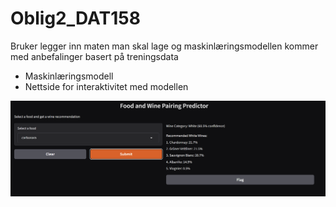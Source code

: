 # Oblig2_DAT158

Bruker legger inn maten man skal lage og maskinlæringsmodellen kommer med anbefalinger basert på treningsdata

- Maskinlæringsmodell 
- Nettside for interaktivitet med modellen

![Logo](images/img1.png)

